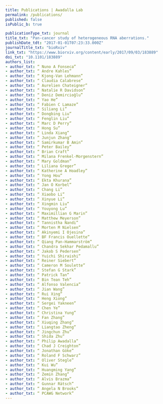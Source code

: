 ```yaml
---
title: Publications | Awadalla Lab
permalink: /publications/
published: false
isPublic_b: true

publicationType_txt: journal
title_txt: "Pan-cancer study of heterogeneous RNA aberrations."
publishDate_tdt: "2017-01-01T07:23:33.000Z"
journalTitle_txt: "bioRxiv"
link_txt: "https://www.biorxiv.org/content/early/2017/09/03/183889"
doi_txt: "10.1101/183889"
authors_list:
- author_txt: “ Nuno A Fonseca”
- author_txt: “ Andre Kahles”
- author_txt: “ Kjong-Van Lehmann”
- author_txt: “ Claudia Calabrese”
- author_txt: “ Aurelien Chateigner”
- author_txt: “ Natalie R Davidson”
- author_txt: “ Deniz Demircioğlu”
- author_txt: “ Yao He”
- author_txt: “ Fabien C Lamaze”
- author_txt: “ Siliang Li”
- author_txt: “ Dongbing Liu”
- author_txt: “ Fenglin Liu”
- author_txt: “ Marc D Perry”
- author_txt: “ Hong Su”
- author_txt: “ Linda Xiang”
- author_txt: “ Junjun Zhang”
- author_txt: “ Samirkumar B Amin”
- author_txt: “ Peter Bailey”
- author_txt: “ Brian Craft”
- author_txt: “ Milana Frenkel-Morgenstern”
- author_txt: “ Mary Goldman”
- author_txt: “ Liliana Greger”
- author_txt: “ Katherine A Hoadley”
- author_txt: “ Yong Hou”
- author_txt: “ Ekta Khurana”
- author_txt: “ Jan O Korbel”
- author_txt: “ Chang Li”
- author_txt: “ Xiaobo Li”
- author_txt: “ Xinyue Li”
- author_txt: “ Xingmin Liu”
- author_txt: “ Youyong Lu”
- author_txt: “ Maximillian G Marin”
- author_txt: “ Matthew Meyerson”
- author_txt: “ Tannistha Nandi”
- author_txt: “ Morten M Nielsen”
- author_txt: “ Akinyemi I Ojesina”
- author_txt: “ BF Francis Ouellette”
- author_txt: “ Qiang Pan-Hammarström”
- author_txt: “ Chandra Sekhar Pedamallu”
- author_txt: “ Jakob S Pedersen”
- author_txt: “ Yuichi Shiraishi”
- author_txt: “ Reiner Siebert”
- author_txt: “ Cameron M Soulette”
- author_txt: “ Stefan G Stark”
- author_txt: “ Patrick Tan”
- author_txt: “ Bin Tean Teh”
- author_txt: “ Alfonso Valencia”
- author_txt: “ Jian Wang”
- author_txt: “ Rui Xing”
- author_txt: “ Heng Xiong”
- author_txt: “ Sergei Yakneen”
- author_txt: “ Chen Ye”
- author_txt: “ Christina Yung”
- author_txt: “ Fan Zhang”
- author_txt: “ Xiuqing Zhang”
- author_txt: “ Liangtao Zheng”
- author_txt: “ Jingchun Zhu”
- author_txt: “ Shida Zhu”
- author_txt: “ Philip Awadalla”
- author_txt: “ Chad J Creighton”
- author_txt: “ Jonathan Göke”
- author_txt: “ Roland F Schwarz”
- author_txt: “ Oliver Stegle”
- author_txt: “ Kui Wu”
- author_txt: “ Huangming Yang”
- author_txt: “ Zemin Zhang”
- author_txt: “ Alvis Brazma”
- author_txt: “ Gunnar Rätsch”
- author_txt: “ Angela N Brooks”
- author_txt: “ PCAWG Network”
---
```

